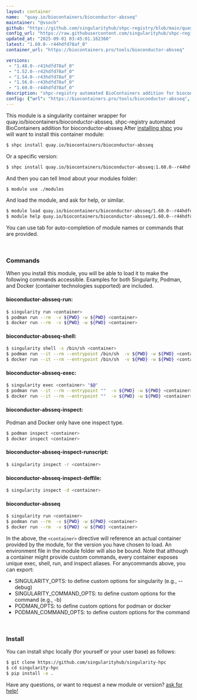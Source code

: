 ```yaml
---
layout: container
name:  "quay.io/biocontainers/bioconductor-absseq"
maintainer: "@vsoch"
github: "https://github.com/singularityhub/shpc-registry/blob/main/quay.io/biocontainers/bioconductor-absseq/container.yaml"
config_url: "https://raw.githubusercontent.com/singularityhub/shpc-registry/main/quay.io/biocontainers/bioconductor-absseq/container.yaml"
updated_at: "2025-09-01 03:45:01.162360"
latest: "1.60.0--r44hdfd78af_0"
container_url: "https://biocontainers.pro/tools/bioconductor-absseq"

versions:
 - "1.48.0--r41hdfd78af_0"
 - "1.52.0--r42hdfd78af_0"
 - "1.54.0--r43hdfd78af_0"
 - "1.56.0--r43hdfd78af_0"
 - "1.60.0--r44hdfd78af_0"
description: "shpc-registry automated BioContainers addition for bioconductor-absseq"
config: {"url": "https://biocontainers.pro/tools/bioconductor-absseq", "maintainer": "@vsoch", "description": "shpc-registry automated BioContainers addition for bioconductor-absseq", "latest": {"1.60.0--r44hdfd78af_0": "sha256:fb7095bfce80f5765fe9d5a214caadf432ba3905d6ea0fe696f52fc9a557c019"}, "tags": {"1.48.0--r41hdfd78af_0": "sha256:1f8399ca53d256e1ae032032c9583bf47660ad79e959dcb54ce4e86d77ed92c2", "1.52.0--r42hdfd78af_0": "sha256:2ceef9dc773fd845527dd715a9330e9814e7bc95c5502d257c751b7064816054", "1.54.0--r43hdfd78af_0": "sha256:5e31c6d348ac340af3aabf6b77906c6a59ebde8ffc64375dfac27eae238bf4c6", "1.56.0--r43hdfd78af_0": "sha256:a75dabec305800939328b4beb59472e37585922a7da36e550d19a2b051c69e9d", "1.60.0--r44hdfd78af_0": "sha256:fb7095bfce80f5765fe9d5a214caadf432ba3905d6ea0fe696f52fc9a557c019"}, "docker": "quay.io/biocontainers/bioconductor-absseq"}
---
```


This module is a singularity container wrapper for quay.io/biocontainers/bioconductor-absseq.
shpc-registry automated BioContainers addition for bioconductor-absseq
After [installing shpc](#install) you will want to install this container module:


```bash
$ shpc install quay.io/biocontainers/bioconductor-absseq
```

Or a specific version:

```bash
$ shpc install quay.io/biocontainers/bioconductor-absseq:1.60.0--r44hdfd78af_0
```

And then you can tell lmod about your modules folder:

```bash
$ module use ./modules
```

And load the module, and ask for help, or similar.

```bash
$ module load quay.io/biocontainers/bioconductor-absseq/1.60.0--r44hdfd78af_0
$ module help quay.io/biocontainers/bioconductor-absseq/1.60.0--r44hdfd78af_0
```

You can use tab for auto-completion of module names or commands that are provided.

<br>

### Commands

When you install this module, you will be able to load it to make the following commands accessible.
Examples for both Singularity, Podman, and Docker (container technologies supported) are included.

#### bioconductor-absseq-run:

```bash
$ singularity run <container>
$ podman run --rm  -v ${PWD} -w ${PWD} <container>
$ docker run --rm  -v ${PWD} -w ${PWD} <container>
```

#### bioconductor-absseq-shell:

```bash
$ singularity shell -s /bin/sh <container>
$ podman run --it --rm --entrypoint /bin/sh  -v ${PWD} -w ${PWD} <container>
$ docker run --it --rm --entrypoint /bin/sh  -v ${PWD} -w ${PWD} <container>
```

#### bioconductor-absseq-exec:

```bash
$ singularity exec <container> "$@"
$ podman run --it --rm --entrypoint ""  -v ${PWD} -w ${PWD} <container> "$@"
$ docker run --it --rm --entrypoint ""  -v ${PWD} -w ${PWD} <container> "$@"
```

#### bioconductor-absseq-inspect:

Podman and Docker only have one inspect type.

```bash
$ podman inspect <container>
$ docker inspect <container>
```

#### bioconductor-absseq-inspect-runscript:

```bash
$ singularity inspect -r <container>
```

#### bioconductor-absseq-inspect-deffile:

```bash
$ singularity inspect -d <container>
```



#### bioconductor-absseq

```bash
$ singularity run <container>
$ podman run --rm  -v ${PWD} -w ${PWD} <container>
$ docker run --rm  -v ${PWD} -w ${PWD} <container>
```


In the above, the `<container>` directive will reference an actual container provided
by the module, for the version you have chosen to load. An environment file in the
module folder will also be bound. Note that although a container
might provide custom commands, every container exposes unique exec, shell, run, and
inspect aliases. For anycommands above, you can export:

 - SINGULARITY_OPTS: to define custom options for singularity (e.g., --debug)
 - SINGULARITY_COMMAND_OPTS: to define custom options for the command (e.g., -b)
 - PODMAN_OPTS: to define custom options for podman or docker
 - PODMAN_COMMAND_OPTS: to define custom options for the command

<br>

### Install

You can install shpc locally (for yourself or your user base) as follows:

```bash
$ git clone https://github.com/singularityhub/singularity-hpc
$ cd singularity-hpc
$ pip install -e .
```

Have any questions, or want to request a new module or version? [ask for help!](https://github.com/singularityhub/singularity-hpc/issues)